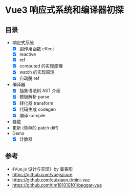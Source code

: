 # Vue3 响应式系统和编译器初探

## 目录

- 响应式系统
    - [x] 副作用函数 effect
    - [x] reactive
    - [x] ref
    - [x] computed 的实现原理
    - [x] watch 的实现原理
    - [x] 自动脱 ref
- 编译器
    - [x] 抽象语法树 AST 介绍
    - [x] 模板解析 parse
    - [x] 转化器 transform
    - [x] 代码生成 codegen
    - [x] 编译 compile
- 挂载
- 更新 (简单的 patch diff)
- Demo
    - [x] 计数器
    
## 参考

- 《Vue.js 设计与实现》by 霍春阳
- https://github.com/vuejs/core
- https://github.com/cuixiaorui/mini-vue
- https://github.com/tim101010101/beggar-vue
